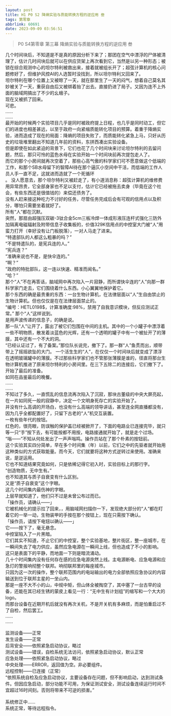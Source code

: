 ```yaml
---
layout: post
title: H1 P0 S2 降熵实验与质能转换方程的逆应用 叁
tags: 第零章
abbrlink: 60691
date: 2023-09-09 03:56:51
---
```

>P0 S4第零章 第三幕  降熵实验与质能转换方程的逆应用 叁

几个时间块后，不知道是不是真的原因分析下来了；那团在空气中漂浮的尸体被清理了，估计几时间块后就可以在供应货架上再次看到它，当然是以另一种形态；被锁在综合观测中心的坦尔特利被救出来，接着就被组长开了；超弦计算机的核心问题修好了，但维护风控AI的人选暂时没找到，所以坦尔特利又回来了。<br>
坦尔特利在哪个位置上又被晾了一天，就在那里生了一天的闷气，想着自己莫名其妙被关了一天，重获自由后又被绑着抬了出去。直接扔进了局子。又因为连不上外面的脑域网搞出了不少的幺蛾子。<br>
现在又被抓了回来。<br>
可悲。<br>
……<br>
……<br>
最开始的时候两个实验项目几乎是同时被政府提上日程，也几乎是同时动工，但它们的进度也相差甚远，以至于政府一向紧缩质能转化项目的预算。着重于降熵实验，进而造成了现在的局面：降熵的项目失败了，而质能转化紧急上马，只好从历史的垃圾堆里翻出不知道几年前的资料，东拼西凑出实验设备。<br>
但是即使在如此紧迫的背景下，它们也花了几个时间块来讨论坦尔特利的去留问题，然后，那只可怜的蓝色水母在实验开始一个时间块前再次提包走人了。<br>
而它的那个小房间就再次空着了，那些心高气傲的科学家们可不愿意做这个低端的工作，和那个SB水母留下的智障AI待在那个逼仄小空间中干活，而低端的工作人员人手一直不足，这就进而造就了一个死循环<br>。
没人愿意去，那个坦尔特利又被赶走了，有小道消息称：超弦计算机的维修费用异常昂贵，它全部身家也不足以支付，估计它已经被拖去卖身（毕竟在这个社会，有些东西还是很值钱的）来偿还债务了。<br>
没有人赶来接这种吃力不讨好的任务，尽管任务完成后会有可观的信用点以及积分，哪怕只需要坐着就好了。<br>
所有“人”都在沉默。<br>
突然，那扇由超强压双碳-3钛合金5cm三板冷焊一体成形液压连杆式强化三防外加隔离电磁辐射及附带信息子收集板的，价值329K信用点的中控室大门被“人”用蛮力打开（幸好没有让门板脱落），一对人马走了进来。<br>
“特遣部队的人都这么粗暴的吗？”<br>
“不是特遣队的，是宪兵连的人。”<br>
“宪兵连？”<br>
“准确来说也不是，是快伞连的。”<br>
“啊？”<br>
“政府的特批部队，这一连以快速、精准而闻名。”<br>
“哈？”<br>
那个“人”不在再答话，脑域网中再次陷入一片寂静，而所谓快伞连的“人”向那一群科学家门走去，它们围绕着什么东西。小心翼翼地保护着它。<br>
那个东西的确是最贵重的东西：一台生物计算机，在法律层面以“人”生自由禁止的生物计算机。但也仅仅是在在法律层面禁止的。<br>
“编号：HETL0198$，计算准确度:98%，禁用了自我意识模块，但反应测试正常。”
那个“人”这样说到。<br>
是用声波传递的信息子，的确是说。<br>
那一队“人”让开了，露出了被它们包围在中间的主机。其中的一个小罐子中漂浮着一些不明物质，散发着淡蓝色的光辉，还有一个透明的罐子中有一个被扯开了的薄膜，其中还有一个不大的洞。<br>
“已经认证过了，有了备案。”那位队长说完，撤下了。那一群“人”鱼贯而出，顺带带上了摇摇欲坠的大门。
一个活生生的“人”，在仅仅一个时间块后就变成了漂浮在透明玻璃罐中的薄膜。不过那些科学家们也不管那张薄膜是谁的，径直将那台生物计算机推进了原来坦尔特利的小房间里。在三下五除二的连接后，它们撤下了。<br>
开始了最后的准备。<br>
如同在品鉴最后的晚餐。<br>
……<br>
……<br>
不知过了多久，一直慌乱的信息流再次陷入了沉寂，那块古董级的中央大屏亮起，在一片如同死一般的寂静中，决定一个文明身死存亡的实验开始了。<br>
并没有什么高调的开场白，也没有什么高端的领导讲话，甚至连全网直播都没有，因为几乎全都配置好了，只留下古老的“人”机交互装置。<br>
一枚有些年代的按钮。<br>
红色的，很亮眼，防误触的保护盖已经被掀开了，下面的电路业已连接完毕，就只等一只“手”按下去，有可能按都不用按，电路接通就开始了，就是走个过场。<br>
“嗡——”不知从何处发出了一声声嗡鸣。操作员站在了那个朴素的按钮前。<br>
这个实验其实四分简单，早在多个时间集（年）以前，它们之中的先驱者就开始用这种类似的方式获取能量。而今天，它们就要将这种方式逆转过来使用。准确来说，是逆运用。<br>
它也不知道结果究竟如何，只是依稀记得它初入时，实验目标上的那行字。<br>
“创造物质，无中生有。”<br>
也不知道其与质子自衰变有什么区别。<br>
又是“质子自衰变”这个字眼。<br>
这几个时间集内最伤神的字眼。<br>
上层早就知道了，他们只不过是未曾公布过而已。<br>
「操作员，请确认——」<br>
它被机械化的提示拉了回来，，用脑域网扫描你一下，发现绝大部分的“人“都在盯着它的一举一动，生物装甲的手按在那个按钮上，现在只需按下确认。<br>
「操作员，请按下电钮以确认——」<br>
它——按下了，毫无悬念。<br>
中控室陷入了一片黑暗。<br>
它们其实不知道，不止它们的中控室，整个实验基地，整片街区，整一座城市，在一瞬间失去了电力供应，虽然应急电源在一瞬间上线，但也造成了不小的影响。<br>
这只是表面下的平静，而地面一下则是暗流涌动。<br>
几十个时间集内没有任何存在感的应急电源突然上线。主电源断电、应急电源和应急灯的警报响彻整个联邦。响彻联邦里的每座城市。<br>
只因为这一次的操作，整个联邦范围内的电站输出的电力全部依照应急协议的内容输送到位于联邦主星的一坐山内。<br>
那是一座不大不小的山，中规中矩，但山体全被掏空了，其中塞了一台古早的设备，还能在其已经生锈的蒙皮上看见一行：“无中生有计划组”的缩写和一个大大的logo。<br>
而那台设备在近期开机后就没有再次关机，不是开关机有多麻烦，而是怕重启过不了自检，然后罢工。<br>
……<br>
……<br><br>
监测设备——正常<br>
发生设备——正常<br>
后背安全——依照紧急启动协议，略过<br>
测试设备——错误，自检系统无法访问，依照紧急启动协议，默认正常<br>
应急处理——依照紧急启动协议，略过<br>
中央处理——ERROR，返回值为空。非必要组件。<br>
远程控制——已连接（正常）<br>
“依照系统自检及应急启动协议，主要设备存在问题，但不影响启动，达到测试条件。但因应急启动，部分功能不可用，为保证测试安全，测试设备连续运行时间不宜超过16时间刻。否则将带来不可逆的损害。”<br><br>
系统修正中……<br>
系统正常，等待远程指令。

